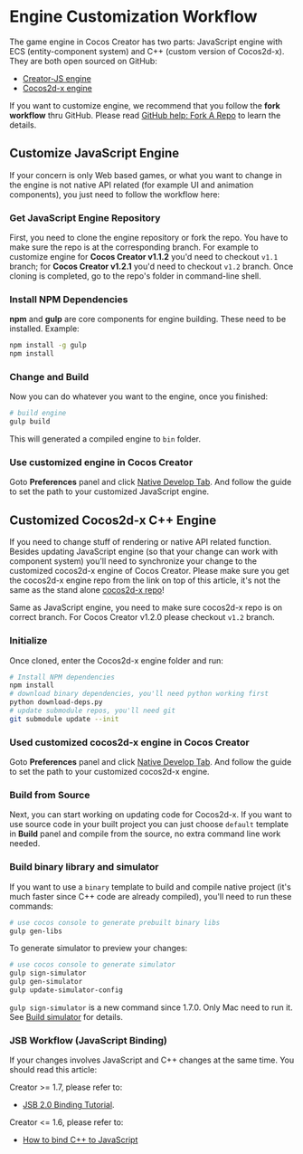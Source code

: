 # Engine Customization Workflow

The game engine in Cocos Creator has two parts: JavaScript engine with ECS (entity-component system) and C++ (custom version of Cocos2d-x). They are both open sourced on GitHub:

- [Creator-JS engine](https://github.com/cocos-creator/engine)
- [Cocos2d-x engine](https://github.com/cocos-creator/engine-native)

If you want to customize engine, we recommend that you follow the __fork workflow__ thru GitHub. Please read [GitHub help: Fork A Repo](https://help.github.com/articles/fork-a-repo) to learn the details.

## Customize JavaScript Engine

If your concern is only Web based games, or what you want to change in the engine is not native API related (for example UI and animation components), you just need to follow the workflow here:

### Get JavaScript Engine Repository

First, you need to clone the engine repository or fork the repo. You have to make sure the repo is at the corresponding branch. For example to customize engine for __Cocos Creator v1.1.2__ you'd need to checkout `v1.1` branch; for __Cocos Creator v1.2.1__ you'd need to checkout `v1.2` branch. Once cloning is completed, go to the repo's folder in command-line shell.

### Install NPM Dependencies

__npm__ and __gulp__ are core components for engine building. These need to be installed. Example:

```bash
npm install -g gulp
npm install
```

### Change and Build

Now you can do whatever you want to the engine, once you finished:

```bash
# build engine
gulp build
```

This will generated a compiled engine to `bin` folder.

### Use customized engine in Cocos Creator

Goto **Preferences** panel and click [Native Develop Tab](../getting-started/basics/editor-panels/preferences.md#--8). And follow the guide to set the path to your customized JavaScript engine.

## Customized Cocos2d-x C++ Engine

If you need to change stuff of rendering or native API related function. Besides updating JavaScript engine (so that your change can work with component system) you'll need to synchronize your change to the customized cocos2d-x engine of Cocos Creator. Please make sure you get the cocos2d-x engine repo from the link on top of this article, it's not the same as the stand alone [cocos2d-x repo](http://github.com/cocos2d/cocos2d-x)!

Same as JavaScript engine, you need to make sure cocos2d-x repo is on correct branch. For Cocos Creator v1.2.0 please checkout `v1.2` branch.

### Initialize

Once cloned, enter the Cocos2d-x engine folder and run:

```bash
# Install NPM dependencies
npm install
# download binary dependencies, you'll need python working first
python download-deps.py
# update submodule repos, you'll need git
git submodule update --init
```

### Used customized cocos2d-x engine in Cocos Creator

Goto **Preferences** panel and click [Native Develop Tab](../getting-started/basics/editor-panels/preferences.md#--8). And follow the guide to set the path to your customized cocos2d-x engine.

### Build from Source

Next, you can start working on updating code for Cocos2d-x. If you want to use source code in your built project you can just choose `default` template in **Build** panel and compile from the source, no extra command line work needed.

### Build binary library and simulator

If you want to use a `binary` template to build and compile native project (it's much faster since C++ code are already compiled), you'll need to run these commands:

```bash
# use cocos console to generate prebuilt binary libs
gulp gen-libs
```

To generate simulator to preview your changes:

```bash
# use cocos console to generate simulator
gulp sign-simulator
gulp gen-simulator
gulp update-simulator-config
```

`gulp sign-simulator` is a new command since 1.7.0. Only Mac need to run it. See [Build simulator](https://github.com/cocos-creator/engine-native/blob/develop/README.md#git-user-attention) for details.

### JSB Workflow (JavaScript Binding)

If your changes involves JavaScript and C++ changes at the same time. You should read this article:

Creator >= 1.7, please refer to:

- [JSB 2.0 Binding Tutorial](jsb/JSB2.0-learning.md).

Creator <= 1.6, please refer to:

- [How to bind C++ to JavaScript](http://www.cocos2d-x.org/wiki/How_to_bind_C++_to_Javascript)
